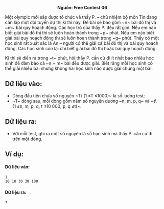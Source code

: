 **<center>Nguồn:  Free Contest 06</center>**

Một olympic mới sắp được tổ chức và thầy P. – chủ nhiệm bộ môn Tin đang cần lập một đội tuyển dự thi kì thi này. Đề bài sẽ bao gồm ~n~ bài đồ thị và ~m~ bài quy hoạch động. Các học trò của thầy P. đều rất giỏi. Nếu em nào biết giải bài đồ thị thì sẽ luôn hoàn thành trong ~p~ phút. Nếu em nào biết giải bài quy hoạch động thì sẽ luôn hoàn thành trong ~q~ phút. Thầy có một học sinh rất xuất sắc là An – người có thể giải cả bài đồ thị và bài quy hoạch động. Các học sinh còn lại chỉ biết giải bài đồ thị hoặc bài quy hoạch động.

Kì thi sẽ diễn ra trong ~t~ phút, hỏi thầy P. cần cử đi ít nhất bao nhiêu học sinh để đảm bảo cả ~n + m~ bài đều được giải. Biết rằng mỗi học sinh có thể giải nhiều bài nhưng không hai học sinh nào được giải chung một bài.

## Dữ liệu vào:
- Dòng đầu tiên chứa số nguyên ~T\ (1 ≤T ≤1000)~ là số lượng test;
- ~T~ dòng sau, mỗi dòng gồm  năm số nguyên dương ~n, m, p, q~ và ~t\ (1 ≤n, m, p, q, t ≤10 000; p, q ≤t)~.

## Dữ liệu ra:
- Với mỗi test, ghi ra một số nguyên là số học sinh mà thầy P. cần cử đi trên một dòng.

## Ví dụ:
#### Dữ liệu vào:
```
1
10 10 30 30 100
```

#### Dữ liệu ra:
```
7
```